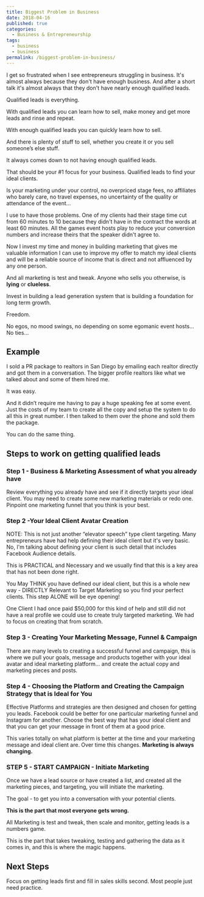 ```yaml
---
title: Biggest Problem in Business
date: 2018-04-16
published: true
categories:
  - Business & Entrepreneurship
tags:
  - business
  - business
permalink: /biggest-problem-in-business/
---
```

I get so frustrated when I see entrepreneurs struggling in business. It's almost always because they don't have enough business. And after a short talk it's almost always that they don't have nearly enough qualified leads.

Qualified leads is everything.

With qualified leads you can learn how to sell, make money and get more leads and rinse and repeat.

With enough qualified leads you can quickly learn how to sell.

And there is plenty of stuff to sell, whether you create it or you sell someone’s else stuff.

It always comes down to not having enough qualified leads.

That should be your #1 focus for your business. Qualified leads to find your ideal clients.

Is your marketing under your control, no overpriced stage fees, no affiliates who barely care, no travel expenses, no uncertainty of the quality or attendance of the event...

I use to have those problems. One of my clients had their stage time cut from 60 minutes to 10 because they didn't have in the contract the words at least 60 minutes. All the games event hosts play to reduce your conversion numbers and increase theirs that the speaker didn't agree to.

Now I invest my time and money in building marketing that gives me valuable information I can use to improve my offer to match my ideal clients and will be a reliable source of income that is direct and not affluenced by any one person.

And all marketing is test and tweak. Anyone who sells you otherwise, is **lying** or **clueless**.

Invest in building a lead generation system that is building a foundation for long term growth.

Freedom.

No egos, no mood swings, no depending on some egomanic event hosts... No ties…

## Example
I sold a PR package to realtors in San Diego by emailing each realtor directly and got them in a conversation. The bigger profile realtors like what we talked about and some of them hired me.

It was easy.

And it didn’t require me having to pay a huge speaking fee at some event. Just the costs of my team to create all the copy and setup the system to do all this in great number. I then talked to them over the phone and sold them the package.

You can do the same thing.

## Steps to work on getting qualified leads
### Step 1 - Business &amp; Marketing Assessment of what you already have

Review everything you already have and see if it directly targets your ideal client. You may need to create some new marketing materials or redo one. Pinpoint one marketing funnel that you think is your best.

### Step 2 -Your Ideal Client Avatar Creation

NOTE: This is not just another “elevator speech” type client targeting. Many entrepreneurs have had help defining their ideal client but it's very basic. No, I'm talking about defining your client is such detail that includes Facebook Audience details.

This is PRACTICAL and Necessary and we usually find that this is a key area that has not been done right.

You May THINK you have defined our ideal client, but this is a whole new way - DIRECTLY Relevant to Target Marketing so you find your perfect clients. This step ALONE will be eye opening!

One Client I had once paid $50,000 for this kind of help and still did not have a real profile we could use to create truly targeted marketing. We had to focus on creating that from scratch.

### Step 3 - Creating Your Marketing Message, Funnel &amp; Campaign

There are many levels to creating a successful funnel and campaign, this is where we pull your goals, message and products together with your ideal avatar and ideal marketing platform… and create the actual copy and marketing pieces and posts.

### Step 4 - Choosing the Platform and Creating the Campaign Strategy that is Ideal for You

Effective Platforms and strategies are then designed and chosen for getting you leads. Facebook could be better for one particular marketing funnel and Instagram for another. Choose the best way that has your ideal client and that you can get your message in front of them at a good price.

This varies totally on what platform is better at the time and your marketing message and ideal client are. Over time this changes. **Marketing is always changing.**

### STEP 5 - START CAMPAIGN - Initiate Marketing

Once we have a lead source or have created a list, and created all the marketing pieces, and targeting, you will initiate the marketing.

The goal - to get you into a conversation with your potential clients.

**This is the part that most everyone gets wrong.**

All Marketing is test and tweak, then scale and monitor, getting leads is a numbers game.

This is the part that takes tweaking, testing and gathering the data as it comes in, and this is where the magic happens.

## Next Steps

Focus on getting leads first and fill in sales skills second. Most people just need practice.